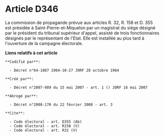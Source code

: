 # Article D346

La commission de propagande prévue aux articles R. 32, R. 158 et D. 355 est présidée à Saint-Pierre-et-Miquelon par un
magistrat du siège désigné par le président du tribunal supérieur d'appel, assisté de trois fonctionnaires désignés par le
représentant de l'Etat. Elle est installée au plus tard à l'ouverture de la campagne électorale.

**Liens relatifs à cet article**

	**Codifié par**:

	  - Décret n°64-1087 1964-10-27 JORF 28 octobre 1964

	**Créé par**:

	  - Décret n°2007-989 du 15 mai 2007 - art. 1 () JORF 16 mai 2007

	**Abrogé par**:

	  - Décret n°2008-170 du 22 février 2008 - art. 3

	**Cite**:

	  - Code électoral - art. D355 (Ab)
	  - Code électoral - art. R158 (V)
	  - Code électoral - art. R32 (V)
